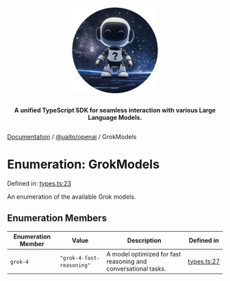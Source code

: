 <div style="display:flex; flex-direction:column; align-items:center;">
<p align="center">
  <img src="../UAITO.png" alt="UAITO Logo" width="200"/>
</p>

<p align="center">
  <strong>A unified TypeScript SDK for seamless interaction with various Large Language Models.</strong>
</p>
</div>

[Documentation](README.md) / [@uaito/openai](@uaito.openai.md) / GrokModels

# Enumeration: GrokModels

Defined in: [types.ts:23](https://github.com/elribonazo/uaito/blob/762452db920dc79bc9eb750f005089537c56b014/packages/openai/src/types.ts#L23)

An enumeration of the available Grok models.

## Enumeration Members

| Enumeration Member | Value | Description | Defined in |
| ------ | ------ | ------ | ------ |
| <a id="grok-4"></a> `grok-4` | `"grok-4-fast-reasoning"` | A model optimized for fast reasoning and conversational tasks. | [types.ts:27](https://github.com/elribonazo/uaito/blob/762452db920dc79bc9eb750f005089537c56b014/packages/openai/src/types.ts#L27) |
